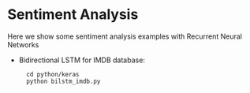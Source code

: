 # Sentiment Analysis

Here we show some sentiment analysis examples with Recurrent Neural Networks

* Bidirectional LSTM for IMDB database:
    
        cd python/keras  
        python bilstm_imdb.py  

